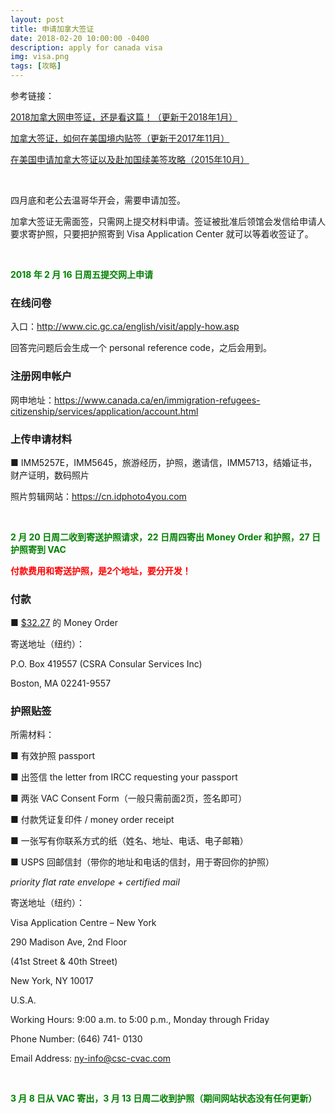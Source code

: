 ```yaml
---
layout: post
title: 申请加拿大签证
date: 2018-02-20 10:00:00 -0400
description: apply for canada visa
img: visa.png
tags: [攻略]
---
```



参考链接：

<a href="http://bbs.qyer.com/thread-2665561-1.html" target="_blank">2018加拿大网申签证，还是看这篇！（更新于2018年1月）</a>

<a href="http://bbs.qyer.com/thread-2868776-1.html" target="_blank">加拿大签证，如何在美国境内贴签（更新于2017年11月）</a>

<a href="https://rewarded.life/apply-for-canada-visa/" target="_blank">在美国申请加拿大签证以及赴加国续美签攻略（2015年10月）</a>


<br>

四月底和老公去温哥华开会，需要申请加签。

加拿大签证无需面签，只需网上提交材料申请。签证被批准后领馆会发信给申请人要求寄护照，只要把护照寄到 Visa Application Center 就可以等着收签证了。

<br>

**<span style="color:green">2018 年 2 月 16 日周五提交网上申请</span>**



### 在线问卷


入口：<a href="http://www.cic.gc.ca/english/visit/apply-how.asp" target="_blank">http://www.cic.gc.ca/english/visit/apply-how.asp</a>


回答完问题后会生成一个 personal reference code，之后会用到。



### 注册网申帐户

网申地址：<a href="https://www.canada.ca/en/immigration-refugees-citizenship/services/application/account.html" target="_blank">https://www.canada.ca/en/immigration-refugees-citizenship/services/application/account.html</a>



### 上传申请材料

■ IMM5257E，IMM5645，旅游经历，护照，邀请信，IMM5713，结婚证书，财产证明，数码照片

照片剪辑网站：<a href="https://cn.idphoto4you.com" target="_blank">https://cn.idphoto4you.com</a>


<br>

**<span style="color:green">2 月 20 日周二收到寄送护照请求，22 日周四寄出 Money Order 和护照，27 日护照寄到 VAC</span>**


**<span style="color:red">付款费用和寄送护照，是2个地址，要分开发！</span>**



### 付款


■ <a href="https://www.csc-cvac.com/en-US/selfservice/cvac_application_processing" target="_blank">$32.27</a> 的 Money Order


寄送地址（纽约）：


P.O. Box 419557 (CSRA Consular Services Inc)

Boston, MA 02241-9557




### 护照贴签

所需材料：

■ 有效护照 passport

■ 出签信 the letter from IRCC requesting your passport

■ 两张 VAC Consent Form（一般只需前面2页，签名即可）

■ 付款凭证复印件 / money order receipt

■ 一张写有你联系方式的纸（姓名、地址、电话、电子邮箱）

■ USPS 回邮信封（带你的地址和电话的信封，用于寄回你的护照）

*priority flat rate envelope + certified mail*


寄送地址（纽约）：


Visa Application Centre – New York

290 Madison Ave, 2nd Floor

(41st Street & 40th Street)

New York, NY 10017

U.S.A.

Working Hours: 9:00 a.m. to 5:00 p.m., Monday through Friday

Phone Number: (646) 741- 0130

Email Address: ny-info@csc-cvac.com


<br>

**<span style="color:green">3 月 8 日从 VAC 寄出，3 月 13 日周二收到护照（期间网站状态没有任何更新）</span>**








